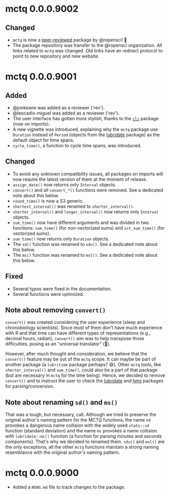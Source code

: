 <!--- https://devguide.ropensci.org/releasing.html -->
<!--- https://style.tidyverse.org/news.html -->

# mctq 0.0.0.9002

## Changed

* `mctq` is now a
[peer-reviewed](https://github.com/ropensci/software-review/issues/434) package
by @ropensci! 🎉
* The package repository was transfer to the @ropensci organization. All links
related to `mctq` was changed. Old links have an redirect protocol to point to
new repository and new website.


# mctq 0.0.0.9001

## Added

* @jonkeane was added as a reviewer ('rev').
* @leocadio-miguel was added as a reviewer ('rev').
* The user interface has gotten more stylish, thanks to the
[`cli`](https://cli.r-lib.org) package (now on imports).
* A new vignette was introduced, explaining why the `mctq` package use
`Duration` instead of `Period` (objects from the
[lubridate](https://lubridate.tidyverse.org/) package) as the default object for
time spans.
* `cycle_time()`, a function to cycle time spans, was introduced.

## Changed

* To avoid any unknown compatibility issues, all packages on imports will now
require the latest version of them at the moment of release.
* `assign_date()` now returns only `Interval` objects.
* `convert()` and all `convert_*()` functions were removed. See a dedicated note
about this below.
* `round_time()` is now a S3 generic.
* `shortest_interval()` was renamed to `shorter_interval()`.
* `shorter_interval()` and `longer_interval()` now returns only `Interval`
objects.
* `sum_time()` now have different arguments and was divided in two functions:
`sum_time()` (for non-vectorized sums) and `vct_sum_time()` (for vectorized
sums).
* `sum_time()` now returns only `Duration` objects.
* The `sd()` function was renamed to `sdu()`. See a dedicated note about this
below.
* The `ms()` function was renamed to `msl()`. See a dedicated note about this
below.

## Fixed

* Several typos were fixed in the documentation.
* Several functions were optimized.

## Note about removing `convert()`

`convert()` was created considering the user experience (sleep and chronobiology
scientists). Since most of them don't have much experience with R and that time
can have different types of representations (e.g., decimal hours, radian),
`convert()` aim was to help transpose those difficulties, posing as an
"universal translator" (🖖).

However, after much thought and consideration, we believe that the `convert()`
feature may be out of the `mctq` scope. It can maybe be part of another package
(a `lubritime` package perhaps? 😄). Other `mctq` tools, like
`shorter_interval()` and `sum_time()`, could also be a part of that package (but
are necessary in `mctq` for the time being). Hence, we decided to remove
`convert()` and to instruct the user to check the
[lubridate](https://lubridate.tidyverse.org/) and
[hms](https://hms.tidyverse.org/) packages for parsing/conversion.

## Note about renaming `sd()` and `ms()`

That was a tough, but necessary, call. Although we tried to preserve the
original author's naming pattern for the MCTQ functions, the name `sd` provokes
a dangerous name collision with the widely used `stats::sd` function (standard
deviation) and the name `ms` provokes a name collision with `lubridate::ms()`
function (a function for parsing minutes and seconds components). That's why we
decided to renamed them. `sdu()` and `msl()` are the only exceptions, all the
other `mctq` functions maintain a strong naming resemblance with the original
author's naming pattern.


# mctq 0.0.0.9000

* Added a `NEWS.md` file to track changes to the package.
